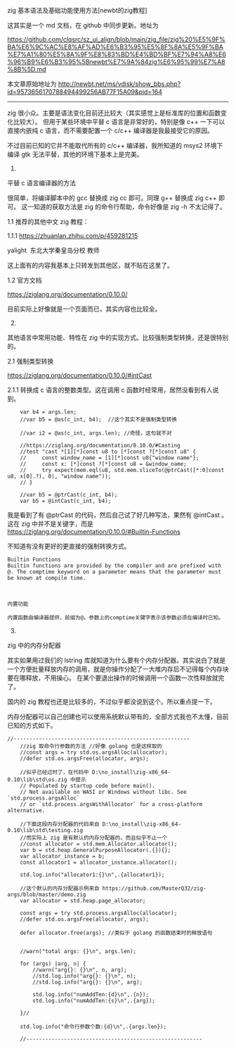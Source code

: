 zig 基本语法及基础功能使用方法[newbt的zig教程]

这其实是一个 md 文档，在 github 中同步更新。地址为

https://github.com/clqsrc/sz_ui_align/blob/main/zig_file/zig%20%E5%9F%BA%E6%9C%AC%E8%AF%AD%E6%B3%95%E5%8F%8A%E5%9F%BA%E7%A1%80%E5%8A%9F%E8%83%BD%E4%BD%BF%E7%94%A8%E6%96%B9%E6%B3%95%5Bnewbt%E7%9A%84zig%E6%95%99%E7%A8%8B%5D.md

本文章原始地址为
http://newbt.net/ms/vdisk/show_bbs.php?id=9573656170788494499256AB77F15A09&pid=164

--------------------------------------------------------

zig 很小众。主要是语法变化目前还比较大（其实感觉上是标准库的位置和函数变化比较大）。
但用于某些环境中平替 c 语言是非常好的，特别是像 c++ 一下可以直接内嵌纯 c 语言，而不需要配置一个 c/c++ 编译器是我最接受它的原因。

不过目前已知的它并不能取代所有的 c/c++ 编译器，我所知道的 msys2 环境下编译 gtk 无法平替，其他的环境下基本上是完美。

1.
平替 c 语言编译器的方法

很简单，将编译脚本中的 gcc 替换成 zig cc 即可。同理 g++ 替换成 zig c++ 即可。
这一知道的获取方法是 zig 的命令行帮助，命令好像是 zig -h 不太记得了。

1.1
推荐的其他中文 zig 教程：

1.1.1
https://zhuanlan.zhihu.com/p/459281215

yalight
&#8203;
东北大学秦皇岛分校 教师

这上面有的内容我基本上只转发到其他区，就不贴在这里了。


1.2
官方文档

https://ziglang.org/documentation/0.10.0/

目前实际上好像就是一个页面而已，其实内容也比较全。




2.
其他语言中常用功能、特性在 zig 中的实现方式。比较强制类型转换，还是很特别的。

2.1
强制类型转换

https://ziglang.org/documentation/0.10.0/#intCast

2.1.1
转换成 c 语言的整数类型。这在调用 c 函数时经常用，居然没看到有人说到。

```
    var b4 = args.len;
    //var b5 = @as(c_int, b4);  //这个其实不是强制类型转换

    //var i2 = @as(c_int, args.len); //奇怪，这句就不对

    //https://ziglang.org/documentation/0.10.0/#Casting
    //test "cast *[1][*]const u8 to [*]const ?[*]const u8" {
    //     const window_name = [1][*]const u8{"window name"};
    //     const x: [*]const ?[*]const u8 = &window_name;
    //     try expect(mem.eql(u8, std.mem.sliceTo(@ptrCast([*:0]const u8, x[0].?), 0), "window name"));
    // }

    //var b5 = @ptrCast(c_int, b4);
    var b5 = @intCast(c_int, b4);
```

我是看到了有 @ptrCast 的代码，然后自己试了好几种写法，果然有 @intCast 。
这在 zig 中并不是关键字，而是
https://ziglang.org/documentation/0.10.0/#Builtin-Functions

不知道有没有更好的更直接的强制转换方式。

```
Builtin Functions
Builtin functions are provided by the compiler and are prefixed with @. The comptime keyword on a parameter means that the parameter must be known at compile time.



内置功能

内置函数由编译器提供，前缀为@。参数上的comptime关键字表示该参数必须在编译时已知。 
```


3. 
zig 中的内存分配器

其实如果用过我们的 lstring 库就知道为什么要有个内存分配器。其实说白了就是一个方便批量释放内存的调用，就是你操作分配了一大堆内存后不记得每个内存块要在哪释放，不用操心。
在某个要退出操作的时候调用一个函数一次性释放就完了。

国内的 zig 教程也还是比较多的，不过似乎都没说到这个。所以重点提一下。

内存分配器可以自己创建也可以使用系统默认带有的，全部方式我也不太懂，目前已知的方式如下。


```
//--------------------------------------------------------
    //zig 取命令行参数的方法 //好像 golang 也是这样取的
    //const args = try std.os.argsAlloc(allocator); 
    //defer std.os.argsFree(allocator, args);

    //似乎已经过时了，在代码中 D:\no_install\zig-x86_64-0.10\lib\std\os.zig 中提示
    // Populated by startup code before main().
    // Not available on WASI or Windows without libc. See `std.process.argsAlloc`
    // or `std.process.argsWithAllocator` for a cross-platform alternative.

    //下面这段内存分配器的代码来自 D:\no_install\zig-x86_64-0.10\lib\std\testing.zig
    //而实际上 zig 是有默认的内存分配器的，而且似乎不止一个
    //const allocator = std.mem.Allocator.allocator();
    var b = std.heap.GeneralPurposeAllocator(.{}){};
    var allocator_instance = b;
    const allocator1 = allocator_instance.allocator();

    std.log.info("allocator1:{}\n",.{allocator1});

    //这个默认的内存分配器示例来自 https://github.com/MasterQ32/zig-args/blob/master/demo.zig
    var allocator = std.heap.page_allocator;

    const args = try std.process.argsAlloc(allocator);
    //defer std.os.argsFree(allocator, args);

    defer allocator.free(args); //类似于 golang 的函数结束时的释放语句


    //warn("total args: {}\n", args.len);

    for (args) |arg, n| {
        //warn("arg{}: {}\n", n, arg);
        //std.log.info("arg{}: {}\n", n);
        //std.log.info("arg{}: {}\n", arg);

        std.log.info("numAddTen:{d}\n",.{n});
        std.log.info("numAddTen:{s}\n",.{arg});
        
    }//

    std.log.info("命令行参数个数:{d}\n",.{args.len});

    //--------------------------------------------------------
```











